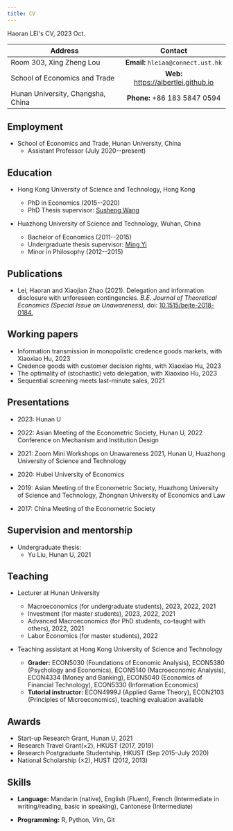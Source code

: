 ```yaml
---
title: CV
---
```


Haoran LEI's CV, 2023 Oct.

| **Address** | **Contact**  |
|-------------|:------------:|
|Room 303, Xing Zheng Lou          | **Email:** `hleiaa@connect.ust.hk`     |
|School of Economics and Trade     | **Web:** <https://albertlei.github.io> |
|Hunan University, Changsha, China | **Phone:** +86 183 5847 0594           |


## Employment

- School of Economics and Trade, Hunan University, China
  - Assistant Professor (July 2020--present) 

## Education

- Hong Kong University of Science and Technology, Hong Kong
  - PhD in Economics (2015--2020)
  - PhD Thesis supervisor: [Susheng Wang](http://www.bm.ust.hk/~sswang/)

- Huazhong University of Science and Technology, Wuhan, China
  - Bachelor of Economics (2011--2015)
  - Undergraduate thesis supervisor: [Ming Yi](https://yiming.website/)
  - Minor in Philosophy (2012--2015)


## Publications

- Lei, Haoran and Xiaojian Zhao (2021). Delegation and information disclosure with unforeseen contingencies.
  *B.E. Journal of Theoretical Economics (Special Issue on Unawareness),* 
  doi: [10.1515/bejte-2018-0184.](https://www.degruyter.com/document/doi/10.1515/bejte-2018-0184/html)


## Working papers

- Information transmission in monopolistic credence goods markets, with Xiaoxiao Hu, 2023
- Credence goods with customer decision rights, with Xiaoxiao Hu, 2023
- The optimality of (stochastic) veto delegation, with Xiaoxiao Hu, 2023
- Sequential screening meets last-minute sales, 2021

<!--  
  - Abstract: We reexamine the delegation model (Holmstrom, 1977) between a decision maker and an expert, with the latter having state-independent preferences. 
  In this setting, the widely-studied interval delegation fails to elicit the expert’s information. 
  We derive the optimal stochastic mechanism and discuss its implementa tion. 
  Notably, the veto-based delegation ubiquitous in various organizations implements the decision maker’s preferred mechanism. Our model applies to many real world settings in which the expert only cares about the decision maker’s chosen action.
-->


<!--  
  - Abstract: I incorporate last-minute sales into a two-period sequential screening model. Early buyers privately observe an imperfect signal regarding their valuation in period one, and then privately observe their valuation in period two. 
  Last-minute buyers arrive in period two and already know their valuation. In the seller's optimal mechanism with full commitment, early buyers likely to have high valuations are separated by different refund contracts and those likely to have low valuations are pooled by a full-refund contract. We also discuss the seller's optimal mechanism when she cannot commit to the period-two contract at the beginning. In this case, the "interval early buyers" are delayed to last-minute sales in order to discourage price cutting in period two. The seller can achieve that by offering low-price guarantees to the delayed buyers. Our findings shed new light on the seller's revenue management in dynamic environments.
-->

## Presentations

- 2023: Hunan U

- 2022: Asian Meeting of the Econometric Society, Hunan U, 2022 Conference on Mechanism and Institution Design

- 2021: Zoom Mini Workshops on Unawareness 2021, Hunan U, Huazhong University of Science and Technology

- 2020: Hubei University of Economics

- 2019: Asian Meeting of the Econometric Society, Huazhong University of Science and Technology, Zhongnan University of Economics and Law

- 2017: China Meeting of the Econometric Society

## Supervision and mentorship

- Undergraduate thesis:
  - Yu Liu, Hunan U, 2021

## Teaching

- Lecturer at Hunan University
  - Macroeconomics (for undergraduate students), 2023, 2022, 2021 
  - Investment (for master students), 2023, 2022, 2021
  - Advanced Macroeconomics (for PhD students, co-taught with others), 2022, 2021
  - Labor Economics (for master students), 2022

- Teaching assistant at Hong Kong University of Science and Technology 
  - **Grader:** ECON5030 (Foundations of Economic Analysis), ECON5380 (Psychology and Economics), ECON5140 (Macroeconomic Analysis), ECON4334 (Money and Banking), ECON5040 (Economics of Financial Technology), ECON5330 (Information Economics)
  - **Tutorial instructor:** ECON4999J (Applied Game Theory), ECON2103 (Principles of Microeconomics), teaching evaluation available

<!---
teaching evaluation:
https://albertlei.github.io/paper/teaching/Report_ECON4999J.pdf
https://albertlei.github.io/paper/teaching/Report_ECON2103.pdf
-->


## Awards

- Start-up Research Grant, Hunan U, 2021
- Research Travel Grant(×2), HKUST (2017, 2019)
- Research Postgraduate Studentship, HKUST (Sep 2015–July 2020)
- National Scholarship (×2), HUST (2012, 2013)

## Skills

- **Language:** Mandarin (native), English (Fluent), French (Intermediate in writing/reading, basic in speaking), Cantonese (Intermediate)

- **Programming:** R, Python, Vim, Git
